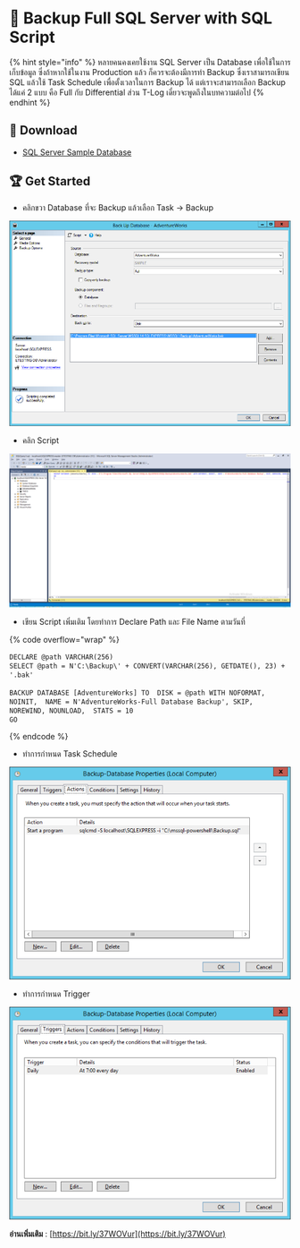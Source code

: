 # 💉 Backup Full SQL Server with SQL Script

{% hint style="info" %}
หลายคนคงเคยใช้งาน SQL Server เป็น Database เพื่อใช้ในการเก็บข้อมูล ซึ่งถ้าหากใช้ในงาน Production แล้ว ก็ควรจะต้องมีการทำ Backup ซึ่งเราสามารถเขียน SQL แล้วใช้ Task Schedule เพื่อตั้งเวลาในการ Backup ได้ แต่เราจะสามารถเลือก Backup ได้แค่ 2 แบบ คือ Full กับ Differential ส่วน T-Log เดี๋ยวจะพูดถึงในบทความต่อไป
{% endhint %}

## **📩 Download**

* [SQL Server Sample Database](https://github.com/microsoft/sql-server-samples/tree/master/samples/databases)

## **🏆 Get Started**

* คลิกขวา Database ที่จะ Backup แล้วเลือก Task -> Backup

![](../../.gitbook/assets/sqlserver-01.png)

* คลิก Script

![](../../.gitbook/assets/sqlserver-02.png)

* เขียน Script เพิ่มเติม โดยทำการ Declare Path และ File Name ตามวันที่

{% code overflow="wrap" %}
```
DECLARE @path VARCHAR(256)
SELECT @path = N'C:\Backup\' + CONVERT(VARCHAR(256), GETDATE(), 23) + '.bak'

BACKUP DATABASE [AdventureWorks] TO  DISK = @path WITH NOFORMAT, NOINIT,  NAME = N'AdventureWorks-Full Database Backup', SKIP, NOREWIND, NOUNLOAD,  STATS = 10
GO
```
{% endcode %}

* ทำการกำหนด Task Schedule

![](../../.gitbook/assets/sqlserver-03.png)

* ทำการกำหนด Trigger

![](../../.gitbook/assets/sqlserver-04.png)

**อ่านเพิ่มเติม** : [https://bit.ly/37WOVur](https://bit.ly/37WOVur)
